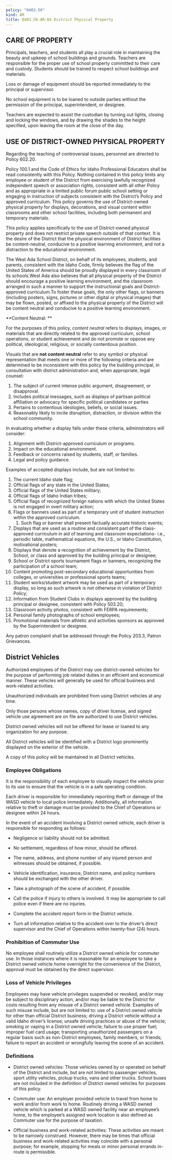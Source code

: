 ```yaml
---
policy: "0403.50"
kind: AR
title: 0403.50-AR-04 District Physical Property
---
```



## CARE OF PROPERTY

Principals, teachers, and students all play a crucial role in maintaining the beauty and upkeep of school buildings and grounds. Teachers are responsible for the proper use of school property committed to their care and custody. Students should be trained to respect school buildings and materials.

Loss or damage of equipment should be reported immediately to the principal or supervisor.

No school equipment is to be loaned to outside parties without the permission of the principal, superintendent, or designee.

Teachers are expected to assist the custodian by turning out lights, closing and locking the windows, and by drawing the shades to the height specified, upon leaving the room at the close of the day.

## USE OF DISTRICT-OWNED PHYSICAL PROPERTY

Regarding the teaching of controversial issues, personnel are directed to Policy 602.20. 
 
Policy 100.1 and the Code of Ethics for Idaho Professional Educators shall be read consistently with this Policy. Nothing contained in this policy limits any employee or student of the District from exercising lawfully recognized independent speech or association rights, consistent with all other Policy and as appropriate in a limited public forum public school setting or engaging in instruction of subjects consistent with the District’s Policy and approved curriculum.  This policy governs the use of District-owned physical property for displays, decorations, and visual content within classrooms and other school facilities, including both permanent and temporary materials. 
 
This policy applies specifically to the use of District-owned physical property and does not restrict private speech outside of that context. It is the desire of the District that the physical environment of District facilities be content-neutral, conducive to a positive learning environment, and not a distraction to the educational environment. 
 
The West Ada School District, on behalf of its employees, students, and parents, consistent with the Idaho Code, firmly believes the flag of the United States of America should be proudly displayed in every classroom of its schools.West Ada also believes that all physical property of the District should encourage a positive learning environment, and the classroom arranged in such a manner to support the instructional goals and District-approved curriculum.To foster these goals, the only other flags, or banners (including posters, signs, pictures or other digital or physical images) that may be flown, posted, or affixed to the physical property of the District will be content neutral and conducive to a positive learning environment. 

**Content Neutral: **

For the purposes of this policy, *content neutral* refers to displays, images, or materials that are directly related to the approved curriculum, school operations, or student achievement and do not promote or oppose any political, ideological, religious, or socially contentious position. 

Visuals that are **not content neutral** refer to any symbol or physical representation that meets one or more of the following criteria and are determined to be inconsistent with this policy by the building principal, in consultation with district administration and, when appropriate, legal counsel: 

1. The subject of current intense public argument, disagreement, or disapproval. 
2. Includes political messages, such as displays of partisan political affiliation or advocacy for specific political candidates or parties 
3. Pertains to contentious ideologies, beliefs, or social issues. 
4. Reasonably likely to incite disruption, distraction, or division within the school community. 

In evaluating whether a display falls under these criteria, administrators will consider: 

1. Alignment with District-approved curriculum or programs. 
2. Impact on the educational environment. 
3. Feedback or concerns raised by students, staff, or families. 
4. Legal and policy guidance. 

Examples of accepted displays include, but are not limited to: 

1.  The current Idaho state flag; 
2.  Official flags of any state in the United States; 
3.  Official flags of the United States military; 
4.  Official flags of Idaho Indian tribes; 
5.  Official flags of recognized foreign nations with which the United States is not engaged in overt military action;  
6.  Flags or banners used as part of a temporary unit of student instruction within the approved curriculum.
    1.  Such flag or banner shall present factually accurate historic events; 
7.  Displays that are used as a routine and consistent part of the class-approved curriculum in aid of learning and classroom expectations- i.e., periodic table, mathematical equations, the U.S., or Idaho Constitution, motivational posters; 
8.  Displays that denote a recognition of achievement by the District, School, or class and approved by the building principal or designee; 
9.  School or District sports tournament flags or banners, recognizing the participation of a school team; 
10.  Content promoting post-secondary educational opportunities from colleges, or universities or professional sports teams; 
11.  Student works/student artwork may be used as part of a temporary display, so long as such artwork is not otherwise in violation of District Policy; 
12.  Information from Student Clubs in displays approved by the building principal or designee, consistent with Policy 503.20; 
13. Classroom activity photos, consistent with FERPA requirements; 
14.  Personal family photographs of school employees; 
15.  Promotional materials from athletic and activities sponsors as approved by the Superintendent or designee. 

Any patron complaint shall be addressed through the Policy 203.3, Patron Grievances. 

## District Vehicles

Authorized employees of the District may use district-owned vehicles for the purpose of performing job related duties in an efficient and economical manner. These vehicles will generally be used for official business and work-related activities.

Unauthorized individuals are prohibited from using District vehicles at any time.

Only those persons whose names, copy of driver license, and signed vehicle use agreement are on file are authorized to use District vehicles.

District owned vehicles will not be offered for lease or loaned to any organization for any purpose.

All District vehicles will be identified with a District logo prominently displayed on the exterior of the vehicle.

A copy of this policy will be maintained in all District vehicles.

### Employee Obligations

It is the responsibility of each employee to visually inspect the vehicle prior to its use to ensure that the vehicle is in a safe operating condition.

Each driver is responsible for immediately reporting theft or damage of the WASD vehicle to local police immediately. Additionally, all information relative to theft or damage must be provided to the Chief of Operations or designee within 24 hours.

In the event of an accident involving a District owned vehicle, each driver is responsible for responding as follows:

- Negligence or liability should not be admitted.

- No settlement, regardless of how minor, should be offered.

- The name, address, and phone number of any injured person and witnesses should be obtained, if possible.

- Vehicle identification, insurance, District name, and policy numbers should be exchanged with the other driver.

- Take a photograph of the scene of accident, if possible.

- Call the police if injury to others is involved. It may be appropriate to call police even if there are no injuries.

- Complete the accident report form in the District vehicle.

- Turn all information relative to the accident over to the driver’s direct supervisor and the Chief of Operations within twenty-four (24) hours.

### Prohibition of Commuter Use

No employee shall routinely utilize a District owned vehicle for commuter use. In those instances where it is reasonable for an employee to take a District owned vehicle home overnight for the convenience of the District, approval must be obtained by the direct supervisor.

### Loss of Vehicle Privileges

Employees may have vehicle privileges suspended or revoked, and/or may be subject to disciplinary action, and/or may be liable to the District for costs resulting from any misuse of a District owned vehicle. Examples of such misuse include, but are not limited to: use of a District owned vehicle for other than official District business; driving a District vehicle without a valid Idaho driver’s license; unsafe driving practices or abuse of the vehicle; smoking or vaping in a District owned vehicle; failure to use proper fuel; improper fuel card usage; transporting unauthorized passengers on a regular basis such as non-District employees, family members, or friends; failure to report an accident or wrongfully leaving the scene of an accident.

### Definitions

- District owned vehicles: Those vehicles owned by or operated on behalf of the District and include, but are not limited to passenger vehicles, sport utility vehicles, pickup trucks, vans and other trucks. School buses are not included in the definition of District owned vehicles for purposes of this policy.

- Commuter use: An employer provided vehicle to travel from home to work and/or from work to home. Routinely driving a WASD owned vehicle which is parked at a WASD owned facility near an employee’s home, to the employee’s assigned work location is also defined as Commuter use for the purpose of taxation.

- Official business and work-related activities: These activities are meant to be narrowly construed. However, there may be times that official business and work-related activities may coincide with a personal purpose; for example, stopping for meals or minor personal errands in-route is permissible.


